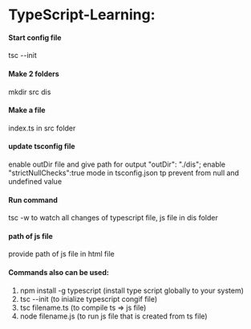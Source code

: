 # TypeScript-Learning:
#### Start config file 
   tsc --init
#### Make 2 folders
   mkdir src dis
#### Make a file
   index.ts in src folder
#### update tsconfig file 
   enable outDir file and give path for output "outDir": "./dis";
   enable "strictNullChecks":true mode in tsconfig.json tp prevent from null and undefined value
#### Run command 
   tsc -w to watch all changes of typescript file, js file in dis folder
#### path of js file 
  provide path of js file in html file

#### Commands also can be used:
   1. npm install -g typescript (install type script globally to your system)
   2. tsc --init (to inialize typescript congif file)
   3. tsc filename.ts (to compile ts => js file)
   4. node filename.js (to run js file that is created from ts file)



